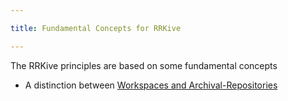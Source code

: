 ```yaml
---

title: Fundamental Concepts for RRKive

---
```


The RRKive principles are based on some fundamental concepts

- A distinction between [Workspaces and Archival-Repositories](workspaces-vs-repositories)

